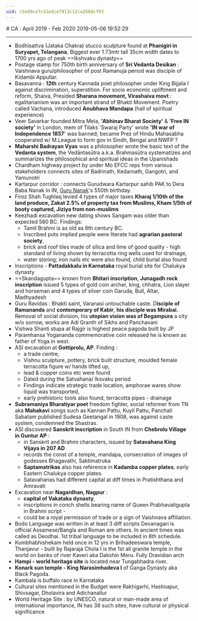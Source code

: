 ```yaml
---
uid: c5ed9ce7c41edce7913c12ca268dcf03
---
```


﻿# CA : April 2019 - Feb 2020
2019-05-06 19:52:29
            
---

-   Bodhisattva (Jataka Chakra) stucco sculpture found at **Phanigiri in Suryapet, Telangana**, Biggest ever 1.73mtr tall 35cm width dates to 1700 yrs ago of peak ==Ikshvaku dynasty==
-   Postage stamp for 750th birth anniversary of **Sri Vedanta Desikan** : Vaishnava guru/philosopher of post Ramanuja period was disciple of Kidambi Appullar.
-   Basavanna : **12th** century Kannada poet philosopher under King Bijjala I against discrimination, superstition. For socio economic upliftment and reform, Shaiva, Presided **Sharana movement, Virashaiva movt** : egalitarianism was an important strand of Bhakti Movement. Poetry called Vachana, introduced **Anubhava Mandapa** (hall of spiritual experience)
-   Veer Savarkar founded Mitra Mela, **'Abhinav Bharat Society'** & **'Free IN society'** in London, mem of Tilaks 'Swaraj Party' wrote **'IN war of Independence 1857**' was banned; became Prez of Hindu Mahasabha cooperated w/ M.League to form gov in Sindh, Bengal and NWFP ? 
-   **Maharshi Badrayan Vyas** was a philosopher wrote the basic text of the **Vedanta system**, the Vedāntasūtra a.k.a. Brahmasūtra systematizes and summarizes the philosophical and spiritual ideas in the Upanishads 
-   Chardham highway project by under Mo EFCC reps from various stakeholders connects sites of Badrinath, Kedarnath, Gangotri, and Yamunotri
-   Kartarpur corridor : connects Gurudwara Kartarpur sahib PAK to Dera Baba Nanak in IN, [Guru Nanak](http://www.wikipedia.com/wiki/Guru_Nanak)'s 550th birthday.
-   Firoz Shah Tughlaq levied 4 types of major taxes **Kharaj 1/10th of the land produce, Zakat 2.5% of property tax from Muslims, Kham 1/5th of booty captured, Jiziya from non-muslims**
-   Keezhadi excavation new dating shows Sangam was older than expected 580 BC. Findings: 
    -   Tamil Brahmi is as old as 6th century BC.
    -   Inscribed pots implied people were literate had **agrarian pastoral society**,
    -   brick and roof tiles made of silica and lime of good quality - high standard of living shown by terracotta ring wells used for drainage,
    -   water storing; iron nails etc were also found, child burial also found
-   Inscriptions - **Pattadakkalu in Karnataka** royal burial site for Chalukya dynasty
-   ==Skandagupta== known from **Bhitari inscription**, **Junagadh rock inscription** issued 5 types of gold coin archer, king, chhatra, Lion slayer and horseman and 4 types of silver coin Garuda, Bull, Altar, Madhyadesh
-   Guru Ravidas : Bhakti saint, Varanasi untouchable caste. D**isciple of Ramananda** and **contemporary of Kabir**, **his disciple was Mirabai.** Removal of social division, his **utopian vision was of Begampura** a city w/o sorrow, works are Adi Granth of Sikhs and Panchavani
-   Vishwa Shanti stupa at Rajgir is highest peace pagoda built by JP
-   Paramhansa Yogananda commemorative coin released he is known as father of Yoga in west.
-   ASI excavation at **Gottiprolu, AP**. Finding :
    -   a trade centre;
    -   Vishnu sculpture, pottery, brick built structure, moulded female terracotta figure w/ hands lifted up,
    -   lead & copper coins etc were found
    -   Dated during the Satvahana/ Iksvaku period
    -   Findings indicate strategic trade location, amphorae wares show liquid was transported,
    -   early prehistoric tools also found, terracotta pipes - drainage
-   **Subramaniya Bharatiyar poet** freedom fighter, social reformer from TN aka **Mahakavi** songs such as Kannan Pattu, Kuyil Pattu, Panchali Sabatam published Sudesa Geetangal in 1908, was against caste system, condemned the Shastras.
-   ASI discovered **Sanskrit inscription** in South IN from **Chebrolu Village in Guntur AP** :
	-   in Sanskrit and Brahmi characters, issued by **Satavahana King Vijaya in 207 AD**
	-   records the const of a temple, mandapa, consecration of images of godesses Bhagavathi, Saktimatruka
	-   **Saptamatrikas** also has reference in **Kadamba copper plates**, early Eastern Chalukya copper plates.
	-   Satavahanas had different capital at diff times in Pratishthana and Amravati
-   Excavation near **Nagardhan, Nagpur** :
    -   **capital of Vakataka dynasty**,
    -   inscriptions in conch shells bearing name of Queen Prabhavatigupta in Brahmi script -
    -   could be a royal permission of trade or a sign of Vaishnava affiliation.
-   Bodo Language was written in at least 3 diff scripts Devanagari is official Assamese/Bangla 
and Roman are others. In ancient times was called as Deodhai. 1st tribal language to be included in 8th schedule.
-   Kumbhabhishekam held once in 12 yrs in Brihadeeswara temple, Thanjavur - built by Rajaraja Chola I is the 1st all granite temple in the world on banks of river Kaveri aka Dakshin Meru. Fully Dravidian arch
-   **Hampi - world heritage site** is located near Tungabhadra river.
-   **Konark sun temple - King Narasimhadeva I** of Ganga Dynasty aka Black Pagoda.
-   Kambala is buffalo race in Karnataka
-   Cultural sites mentioned in the Budget were Rakhigarhi, Hastinapur, Shivsagar, Dholavira and Adichanallur
-   World Heritage Site : by UNESCO, natural or man-made area of international importance, IN has 38 such sites, have cultural or physical significance

 

 





